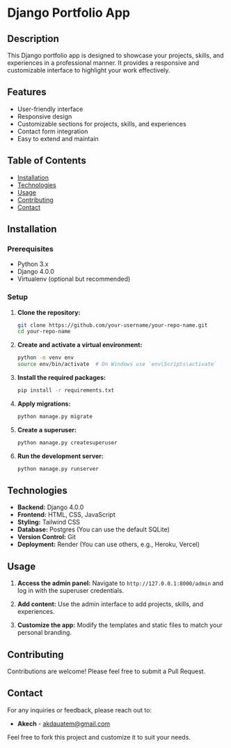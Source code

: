 # Django Portfolio App

## Description

This Django portfolio app is designed to showcase your projects, skills, and experiences in a professional manner. It provides a responsive and customizable interface to highlight your work effectively.

## Features

- User-friendly interface
- Responsive design
- Customizable sections for projects, skills, and experiences
- Contact form integration
- Easy to extend and maintain

## Table of Contents

- [Installation](#installation)
- [Technologies](#technologies)
- [Usage](#usage)
- [Contributing](#contributing)
- [Contact](#contact)

## Installation

### Prerequisites

- Python 3.x
- Django 4.0.0
- Virtualenv (optional but recommended)

### Setup

1. **Clone the repository:**
    ```sh
    git clone https://github.com/your-username/your-repo-name.git
    cd your-repo-name
    ```

2. **Create and activate a virtual environment:**
    ```sh
    python -m venv env
    source env/bin/activate  # On Windows use `env\Scripts\activate`

    ```

3. **Install the required packages:**
    ```sh
    pip install -r requirements.txt
    ```

4. **Apply migrations:**
    ```sh
    python manage.py migrate
    ```

5. **Create a superuser:**
    ```sh
    python manage.py createsuperuser
    ```

6. **Run the development server:**
    ```sh
    python manage.py runserver
    ```

## Technologies

- **Backend:** Django 4.0.0
- **Frontend:** HTML, CSS, JavaScript
- **Styling:** Tailwind CSS
- **Database:** Postgres (You can use the default SQLite)
- **Version Control:** Git
- **Deployment:** Render (You can use others, e.g., Heroku, Vercel)

## Usage

1. **Access the admin panel:**
    Navigate to `http://127.0.0.1:8000/admin` and log in with the superuser credentials.

2. **Add content:**
    Use the admin interface to add projects, skills, and experiences.

3. **Customize the app:**
    Modify the templates and static files to match your personal branding.

## Contributing

Contributions are welcome! Please feel free to submit a Pull Request. 

## Contact

For any inquiries or feedback, please reach out to:

- **Akech** - akdauatem@gmail.com

Feel free to fork this project and customize it to suit your needs.

